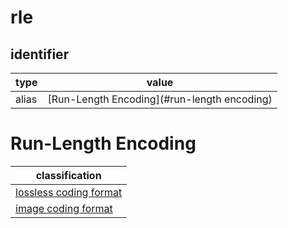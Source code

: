 # rle

## identifier
| type              | value
| ----------------- | -----
| alias             | [Run-Length Encoding](#run-length encoding)

# Run-Length Encoding
| classification
| --------------
| [lossless coding format](compression.md)
| [image coding format](image.md)

